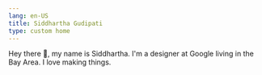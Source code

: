 ```yaml
---
lang: en-US
title: Siddhartha Gudipati
type: custom home
---
```


<div class="home-title">
  Hey there 👋, my name is Siddhartha. I'm a designer at Google living in the Bay Area. I love making things.
</div>

